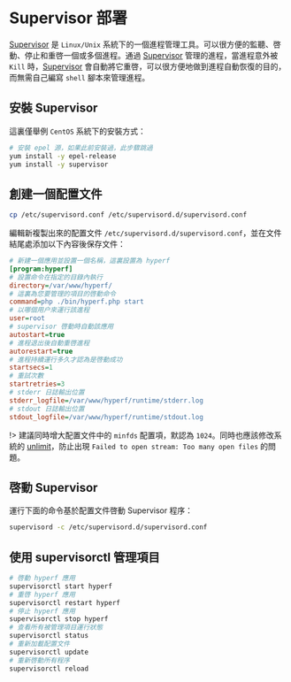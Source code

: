 # Supervisor 部署

[Supervisor](http://www.supervisord.org/) 是 `Linux/Unix` 系統下的一個進程管理工具。可以很方便的監聽、啓動、停止和重啓一個或多個進程。通過 [Supervisor](http://www.supervisord.org/) 管理的進程，當進程意外被 `Kill` 時，[Supervisor](http://www.supervisord.org/) 會自動將它重啓，可以很方便地做到進程自動恢復的目的，而無需自己編寫 `shell` 腳本來管理進程。

## 安裝 Supervisor

這裏僅舉例 `CentOS` 系統下的安裝方式：

```bash
# 安裝 epel 源，如果此前安裝過，此步驟跳過
yum install -y epel-release
yum install -y supervisor  
```

## 創建一個配置文件

```bash
cp /etc/supervisord.conf /etc/supervisord.d/supervisord.conf
```

編輯新複製出來的配置文件 `/etc/supervisord.d/supervisord.conf`，並在文件結尾處添加以下內容後保存文件：

```ini
# 新建一個應用並設置一個名稱，這裏設置為 hyperf
[program:hyperf]
# 設置命令在指定的目錄內執行
directory=/var/www/hyperf/
# 這裏為您要管理的項目的啓動命令
command=php ./bin/hyperf.php start
# 以哪個用户來運行該進程
user=root
# supervisor 啓動時自動該應用
autostart=true
# 進程退出後自動重啓進程
autorestart=true
# 進程持續運行多久才認為是啓動成功
startsecs=1
# 重試次數
startretries=3
# stderr 日誌輸出位置
stderr_logfile=/var/www/hyperf/runtime/stderr.log
# stdout 日誌輸出位置
stdout_logfile=/var/www/hyperf/runtime/stdout.log
```

!> 建議同時增大配置文件中的 `minfds` 配置項，默認為 `1024`。同時也應該修改系統的 [unlimit](https://wiki.swoole.com/#/other/sysctl?id=ulimit-%e8%ae%be%e7%bd%ae)，防止出現 `Failed to open stream: Too many open files` 的問題。

## 啓動 Supervisor

運行下面的命令基於配置文件啓動 Supervisor 程序：

```bash
supervisord -c /etc/supervisord.d/supervisord.conf
```

## 使用 supervisorctl 管理項目

```bash
# 啓動 hyperf 應用
supervisorctl start hyperf
# 重啓 hyperf 應用
supervisorctl restart hyperf
# 停止 hyperf 應用
supervisorctl stop hyperf  
# 查看所有被管理項目運行狀態
supervisorctl status
# 重新加載配置文件
supervisorctl update
# 重新啓動所有程序
supervisorctl reload
```
